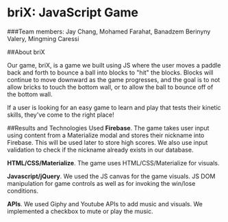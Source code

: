 # briX: JavaScript Game
###Team members: Jay Chang, Mohamed Farahat, Banadzem Berinyny Valery, Mingming Caressi

##About briX

Our game, briX, is a game we built using JS where the user moves a paddle back and forth to bounce a ball into blocks to "hit" the blocks. Blocks will continue to move downward as the game progresses, and the goal is to not allow bricks to touch the bottom wall, or to allow the ball to bounce off of the bottom wall.

If a user is looking for an easy game to learn and play that tests their kinetic skills, they've come to the right place!

##Results and Technologies Used
__Firebase__. The game takes user input using content from a Materialize modal and stores their nickname into Firebase. This will be used later to store high scores. We also use input validation to check if the nickname already exists in our database.

__HTML/CSS/Materialize__. The game uses HTML/CSS/Materialize for visuals. 

__Javascript/jQuery__. We used the JS canvas for the game visuals. JS DOM manipulation for game controls as well as for invoking the win/lose conditions.

__APIs__. We used Giphy and Youtube APIs to add music and visuals. We implemented a checkbox to mute or play the music.

